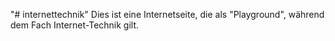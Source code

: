 "# internettechnik" 
Dies ist eine Internetseite, die als "Playground", während dem Fach Internet-Technik gilt.
